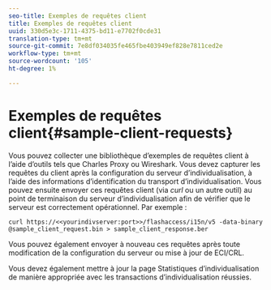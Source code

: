 ```yaml
---
seo-title: Exemples de requêtes client
title: Exemples de requêtes client
uuid: 330d5e3c-1711-4375-bd11-e7702f0cde31
translation-type: tm+mt
source-git-commit: 7e8df034035fe465fbe403949ef828e7811ced2e
workflow-type: tm+mt
source-wordcount: '105'
ht-degree: 1%

---
```



# Exemples de requêtes client{#sample-client-requests}

Vous pouvez collecter une bibliothèque d’exemples de requêtes client à l’aide d’outils tels que Charles Proxy ou Wireshark. Vous devez capturer les requêtes du client après la configuration du serveur d’individualisation, à l’aide des informations d’identification du transport d’individualisation. Vous pouvez ensuite envoyer ces requêtes client (via *curl* ou un autre outil) au point de terminaison du serveur d’individualisation afin de vérifier que le serveur est correctement opérationnel. Par exemple :

```
curl https://<<yourindivserver:port>>/flashaccess/i15n/v5 -­data-binary  
@sample_client_request.bin > sample_client_response.ber
```

Vous pouvez également envoyer à nouveau ces requêtes après toute modification de la configuration du serveur ou mise à jour de ECI/CRL.

Vous devez également mettre à jour la page Statistiques d’individualisation de manière appropriée avec les transactions d’individualisation réussies.
